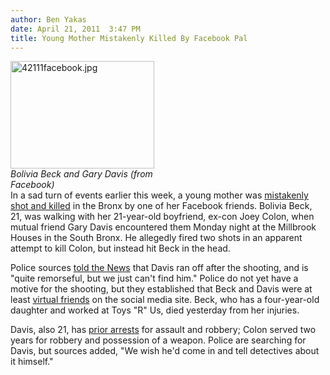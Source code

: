 ```yaml
---
author: Ben Yakas
date: April 21, 2011  3:47 PM
title: Young Mother Mistakenly Killed By Facebook Pal
---
```


<p><span class="mt-enclosure mt-enclosure-image" style="display: inline;"> </span></p><div class="image-left" style=" width:230px; "> <img alt="42111facebook.jpg" src="https://web.archive.org/web/20110424064109im_/http://gothamist.com/attachments/byakas/42111facebook.jpg" width="230" height="172"> <br> <i>Bolivia Beck and Gary Davis (from Facebook)</i></div> In a sad turn of events earlier this week, a young mother was <a href="https://web.archive.org/web/20110424064109/http://www.nydailynews.com/news/ny_crime/2011/04/21/2011-04-21_innocent_bx_ma_shot_dead_by_facebook_pal.html?r=ny_local">mistakenly shot and killed</a> in the Bronx by one of her Facebook friends. Bolivia Beck, 21, was walking with her 21-year-old boyfriend, ex-con Joey Colon, when mutual friend Gary Davis encountered them Monday night at the Millbrook Houses in the South Bronx. He allegedly fired two shots in an apparent attempt to kill Colon, but instead hit Beck in the head.<p></p>

<p>Police sources <a href="https://web.archive.org/web/20110424064109/http://www.nydailynews.com/news/ny_crime/2011/04/21/2011-04-21_innocent_bx_ma_shot_dead_by_facebook_pal.html?r=ny_local">told the News</a> that Davis ran off after the shooting, and is &quot;quite remorseful, but we just can&apos;t find him.&quot; Police do not yet have a motive for the shooting, but they established that Beck and Davis were at least <a href="https://web.archive.org/web/20110424064109/http://www.facebook.com/boliviab">virtual friends</a> on the social media site. Beck, who has a four-year-old daughter and worked at Toys &quot;R&quot; Us, died yesterday from her injuries.</p>

<p>Davis, also 21, has <a href="https://web.archive.org/web/20110424064109/http://www.nypost.com/p/news/local/nypd_blotter/nypd_daily_blotter_eXeahR1RuYKs1PAt97MYAI?CMP=OTC-rss&amp;FEEDNAME=">prior arrests</a> for assault and robbery; Colon served two years for robbery and possession of a weapon. Police are searching for Davis, but sources added, &quot;We wish he&apos;d come in and tell detectives about it himself.&quot;</p>